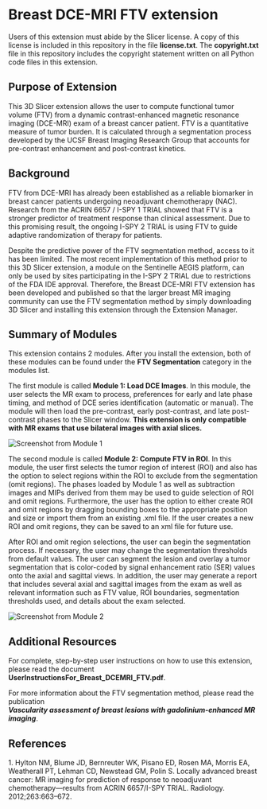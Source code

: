 <h1>Breast DCE-MRI FTV extension</h1>

<p>Users of this extension must abide by the Slicer license. A copy of this license is included
in this repository in the file <strong>license.txt</strong>. The <strong>copyright.txt</strong> 
file in this repository includes the copyright statement written on all Python code files in this extension.</p>

<h2>Purpose of Extension</h2>

<p>This 3D Slicer extension allows the user to compute functional tumor volume (FTV) from a 
dynamic contrast-enhanced magnetic resonance imaging (DCE-MRI) exam of a breast 
cancer patient. FTV is a quantitative measure of tumor burden. It is calculated through a 
segmentation process developed by the UCSF Breast Imaging Research Group that accounts 
for pre-contrast enhancement and post-contrast kinetics.</p>

<h2>Background</h2>

<p>FTV from DCE-MRI has already been established as a reliable biomarker in 
breast cancer patients undergoing neoadjuvant chemotherapy (NAC). Research from the
ACRIN 6657 / I-SPY 1 TRIAL showed that FTV is a stronger predictor of  treatment response 
than clinical assessment. Due to this promising result, the ongoing I-SPY 2 TRIAL is using FTV 
to guide adaptive randomization of therapy for patients.</p>

<p>Despite the predictive power of the FTV segmentation method, access to it has been limited.
The most recent implementation of this method prior to this 3D Slicer extension, a module on the
Sentinelle AEGIS platform, can only be used by sites participating in the I-SPY 2 TRIAL due to
restrictions of the FDA IDE approval. Therefore, the Breast DCE-MRI FTV extension
has been developed and published so that the larger breast MR imaging community can use the
FTV segmentation method by simply downloading 3D Slicer and installing this extension
through the Extension Manager.</p>


<h2>Summary of Modules</h2>

<p>This extension contains 2 modules. After you install the extension, both of these modules
can be found under the <strong>FTV Segmentation</strong> category in the modules list.</p>

<p>The first module is called <strong>Module 1: Load DCE Images</strong>. In this module, the user selects the MR exam to process,
preferences for early and late phase timing, and method of DCE series identification
(automatic or manual). The module will then load the pre-contrast, early post-contrast,
and late post-contrast phases to the Slicer window. <strong>This extension is only compatible with MR exams that use bilateral
images with axial slices.</strong> </p>

![Screenshot from Module 1](https://github.com/rnadkarni2/SlicerBreast_DCEMRI_FTV/blob/master/Module1Screenshot.png)

<p>The second module is called <strong>Module 2: Compute FTV in ROI</strong>. In this module, the user first selects the tumor region of interest
(ROI) and also has the option to select regions within the ROI to exclude from the segmentation (omit regions).
The phases loaded by Module 1 as well as subtraction images and MIPs derived from
them may be used to guide selection of ROI and omit regions. Furthermore, the user has the option
to either create ROI and omit regions by dragging bounding boxes to the appropriate position and size 
or import them from an existing .xml file. If the user creates a new
ROI and omit regions, they can be saved to an xml file for future use.</p>

<p>After ROI and omit region selections, the user can begin the segmentation process.
If necessary, the user may change the segmentation thresholds from default values.
The user can segment the lesion and overlay a tumor segmentation that is color-coded
by signal enhancement ratio (SER) values onto the axial and sagittal views.
In addition, the user may generate a report that includes several axial and sagittal images from the exam
as well as relevant information such as FTV value, ROI boundaries, segmentation thresholds used,
and details about the exam selected.</p>

![Screenshot from Module 2](https://github.com/rnadkarni2/SlicerBreast_DCEMRI_FTV/blob/master/Module2Screenshot.png)


<h2>Additional Resources</h2>

For complete, step-by-step user instructions on how to use this extension, please read the document <br>
**UserInstructionsFor_Breast_DCEMRI_FTV.pdf**.

For more information about the FTV segmentation method, please read the publication <br>
***Vascularity assessment of breast lesions with gadolinium-enhanced MR imaging***.

<h2>References</h2>
<p>1. Hylton NM, Blume JD, Bernreuter WK, Pisano ED, Rosen MA, Morris EA, Weatherall PT, Lehman CD, Newstead GM, Polin S. Locally advanced breast cancer: MR imaging for prediction of response to neoadjuvant chemotherapy—results from ACRIN 6657/I-SPY TRIAL. Radiology. 2012;263:663–672.</p>
